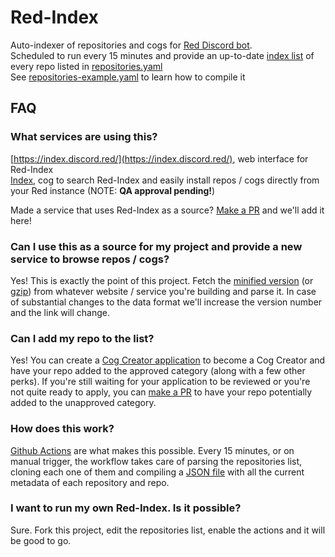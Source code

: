 # Red-Index
Auto-indexer of repositories and cogs for [Red Discord bot](https://github.com/Cog-Creators/Red-DiscordBot/).  
Scheduled to run every 15 minutes and provide an up-to-date [index list](https://github.com/Cog-Creators/Red-Index/tree/master/index) of every repo listed in [repositories.yaml](repositories.yaml)  
See [repositories-example.yaml](repositories-example.yaml) to learn how to compile it  

## FAQ
### What services are using this?
[https://index.discord.red/](https://index.discord.red/), web interface for Red-Index  
[Index](https://github.com/Twentysix26/x26-Cogs/tree/master/index), cog to search Red-Index and easily install repos / cogs directly from your Red instance (NOTE: **QA approval pending!**)  

Made a service that uses Red-Index as a source? [Make a PR](https://github.com/Cog-Creators/Red-Index/pulls) and we'll add it here!

### Can I use this as a source for my project and provide a new service to browse repos / cogs?
Yes! This is exactly the point of this project. Fetch the [minified version](https://raw.githubusercontent.com/Cog-Creators/Red-Index/master/index/1-min.json) (or [gzip](https://raw.githubusercontent.com/Cog-Creators/Red-Index/master/index/1-min.json.gz)) from whatever website / service you're building and parse it. In case of substantial changes to the data format we'll increase the version number and the link will change.

### Can I add my repo to the list?
Yes! You can create a [Cog Creator application](https://cogboard.red/c/apps/12) to become a Cog Creator and have your repo added to the approved category (along with a few other perks). If you're still waiting for your application to be reviewed or you're not quite ready to apply, you can [make a PR](https://github.com/Cog-Creators/Red-Index/pulls) to have your repo potentially added to the unapproved category.

### How does this work?
[Github Actions](https://github.com/features/actions) are what makes this possible. Every 15 minutes, or on manual trigger, the workflow takes care of parsing the repositories list, cloning each one of them and compiling a [JSON file](https://github.com/Cog-Creators/Red-Index/tree/master/index) with all the current metadata of each repository and repo.

### I want to run my own Red-Index. Is it possible?
Sure. Fork this project, edit the repositories list, enable the actions and it will be good to go.

